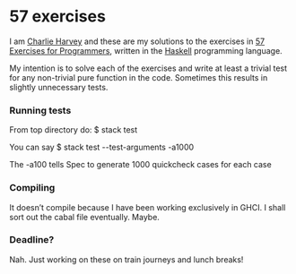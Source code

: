 # 57 exercises

I am [Charlie Harvey](http://charlieharvey.org.uk) and these are my solutions to the exercises in [57 Exercises for Programmers](https://pragprog.com/book/bhwb/exercises-for-programmers), written in the [Haskell](http://haskell.org) programming language.

My intention is to solve each of the exercises and write at least a trivial test for any non-trivial pure function in the code. Sometimes this results in slightly unnecessary tests.

### Running tests

From top directory do:
$ stack test 

You can say 
$ stack test --test-arguments -a1000

The -a100 tells Spec to generate 1000 quickcheck cases for each case

### Compiling

It doesn&#8217;t compile because I have been working exclusively in GHCI. I shall sort out the cabal file eventually. Maybe.

### Deadline?

Nah. Just working on these on train journeys and lunch breaks!
